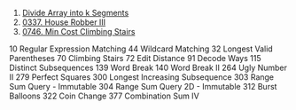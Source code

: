 1. [Divide Array into k Segments](https://www.geeksforgeeks.org/divide-the-array-in-k-segments-such-that-the-sum-of-minimums-is-maximized/)
2. [0337. House Robber III](https://leetcode.com/problems/house-robber-iii/)
3. [0746. Min Cost Climbing Stairs](https://leetcode.com/problems/min-cost-climbing-stairs/)


10 Regular Expression Matching
44 Wildcard Matching
32 Longest Valid Parentheses
70 Climbing Stairs
72 Edit Distance
91 Decode Ways
115 Distinct Subsequences
139 Word Break
140 Word Break II
264 Ugly Number II
279 Perfect Squares
300 Longest Increasing Subsequence
303 Range Sum Query - Immutable
304 Range Sum Query 2D - Immutable
312 Burst Balloons
322 Coin Change
377 Combination Sum IV
